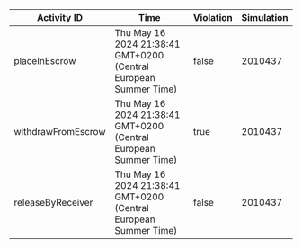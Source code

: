 | Activity ID | Time | Violation | Simulation |
| --- | --- | --- | --- |
| placeInEscrow | Thu May 16 2024 21:38:41 GMT+0200 (Central European Summer Time) | false | 2010437 |
| withdrawFromEscrow | Thu May 16 2024 21:38:41 GMT+0200 (Central European Summer Time) | true | 2010437 |
| releaseByReceiver | Thu May 16 2024 21:38:41 GMT+0200 (Central European Summer Time) | false | 2010437 |
